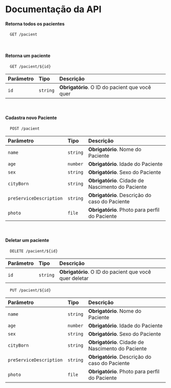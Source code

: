 
# Documentação da API

#### Retorna todos os pacientes

```http
  GET /pacient
```

<br />

#### Retorna um paciente

```http
  GET /pacient/${id}
```

| Parâmetro   | Tipo       | Descrição                                   |
| :---------- | :--------- | :------------------------------------------ |
| `id`      | `string` | **Obrigatório**. O ID do pacient que você quer |

<br />

#### Cadastra novo Paciente

```http
  POST /pacient
```

| Parâmetro   | Tipo       | Descrição                                   |
| :---------- | :--------- | :------------------------------------------ |
| `name`      | `string` | **Obrigatório**. Nome do Paciente |
| `age`      | `number` | **Obrigatório**. Idade do Paciente |
| `sex`      | `string` | **Obrigatório**. Sexo do Paciente |
| `cityBorn`      | `string` | **Obrigatório**. Cidade de Nascimento do Paciente|
| `preServiceDescription`      | `string` | **Obrigatório**. Descrição do caso do Paciente |
| `photo`      | `file` | **Obrigatório**. Photo para perfil do Paciente |

<br />

#### Deletar um paciente

```http
  DELETE /pacient/${id}
```

| Parâmetro   | Tipo       | Descrição                                   |
| :---------- | :--------- | :------------------------------------------ |
| `id`      | `string` | **Obrigatório**. O ID do pacient que você quer deletar |

```http
  PUT /pacient/${id}
```

| Parâmetro   | Tipo       | Descrição                                   |
| :---------- | :--------- | :------------------------------------------ |
| `name`      | `string` | **Obrigatório**. Nome do Paciente |
| `age`      | `number` | **Obrigatório**. Idade do Paciente |
| `sex`      | `string` | **Obrigatório**. Sexo do Paciente |
| `cityBorn`      | `string` | **Obrigatório**. Cidade de Nascimento do Paciente|
| `preServiceDescription`      | `string` | **Obrigatório**. Descrição do caso do Paciente |
| `photo`      | `file` | **Obrigatório**. Photo para perfil do Paciente |